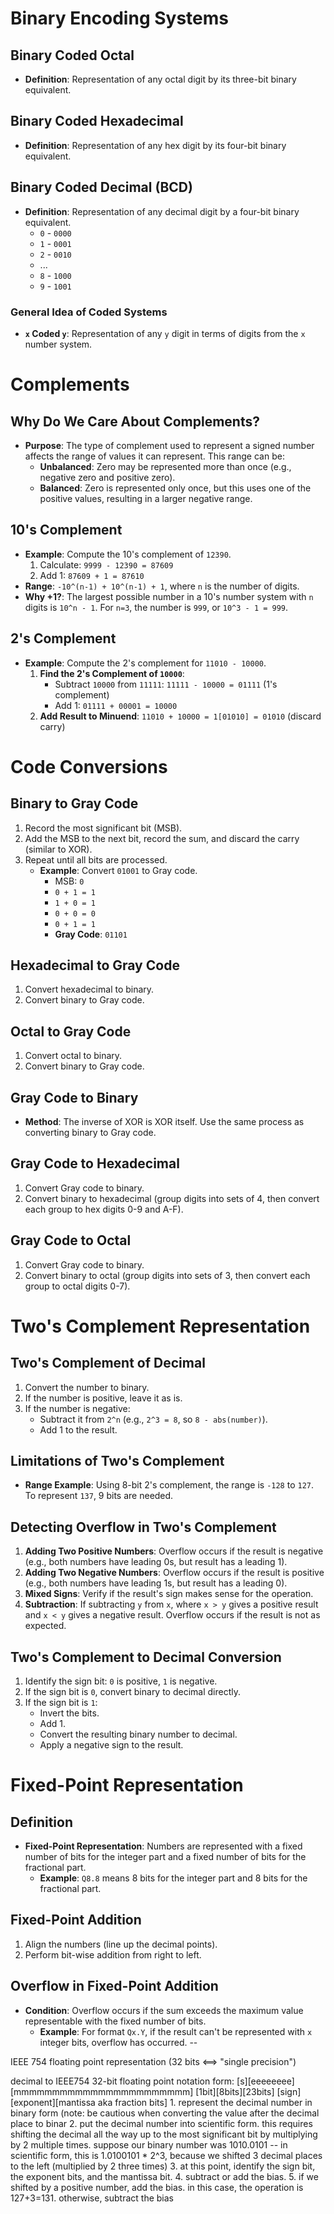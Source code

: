 # Binary Encoding Systems

## Binary Coded Octal
- **Definition**: Representation of any octal digit by its three-bit binary equivalent.

## Binary Coded Hexadecimal
- **Definition**: Representation of any hex digit by its four-bit binary equivalent.

## Binary Coded Decimal (BCD)
- **Definition**: Representation of any decimal digit by a four-bit binary equivalent.
    - `0` - `0000`
    - `1` - `0001`
    - `2` - `0010`
    - ...
    - `8` - `1000`
    - `9` - `1001`

### General Idea of Coded Systems
- **`x` Coded `y`**: Representation of any `y` digit in terms of digits from the `x` number system.

# Complements

## Why Do We Care About Complements?
- **Purpose**: The type of complement used to represent a signed number affects the range of values it can represent. This range can be:
  - **Unbalanced**: Zero may be represented more than once (e.g., negative zero and positive zero).
  - **Balanced**: Zero is represented only once, but this uses one of the positive values, resulting in a larger negative range.

## 10's Complement
- **Example**: Compute the 10's complement of `12390`.
    1. Calculate: `9999 - 12390 = 87609`
    2. Add 1: `87609 + 1 = 87610`
- **Range**: `-10^(n-1) + 10^(n-1) + 1`, where `n` is the number of digits.
- **Why +1?**: The largest possible number in a 10's number system with `n` digits is `10^n - 1`. For `n=3`, the number is `999`, or `10^3 - 1 = 999`.

## 2's Complement
- **Example**: Compute the 2's complement for `11010 - 10000`.
    1. **Find the 2's Complement of `10000`**:
        - Subtract `10000` from `11111`: `11111 - 10000 = 01111` (1's complement)
        - Add 1: `01111 + 00001 = 10000`
    2. **Add Result to Minuend**: `11010 + 10000 = 1[01010] = 01010` (discard carry)

# Code Conversions

## Binary to Gray Code
1. Record the most significant bit (MSB).
2. Add the MSB to the next bit, record the sum, and discard the carry (similar to XOR).
3. Repeat until all bits are processed.
    - **Example**: Convert `01001` to Gray code.
        - MSB: `0`
        - `0 + 1 = 1`
        - `1 + 0 = 1`
        - `0 + 0 = 0`
        - `0 + 1 = 1`
        - **Gray Code**: `01101`

## Hexadecimal to Gray Code
1. Convert hexadecimal to binary.
2. Convert binary to Gray code.

## Octal to Gray Code
1. Convert octal to binary.
2. Convert binary to Gray code.

## Gray Code to Binary
- **Method**: The inverse of XOR is XOR itself. Use the same process as converting binary to Gray code.

## Gray Code to Hexadecimal
1. Convert Gray code to binary.
2. Convert binary to hexadecimal (group digits into sets of 4, then convert each group to hex digits 0-9 and A-F).

## Gray Code to Octal
1. Convert Gray code to binary.
2. Convert binary to octal (group digits into sets of 3, then convert each group to octal digits 0-7).

# Two's Complement Representation

## Two's Complement of Decimal
1. Convert the number to binary.
2. If the number is positive, leave it as is.
3. If the number is negative:
    - Subtract it from `2^n` (e.g., `2^3 = 8`, so `8 - abs(number)`).
    - Add 1 to the result.

## Limitations of Two's Complement
- **Range Example**: Using 8-bit 2's complement, the range is `-128` to `127`. To represent `137`, 9 bits are needed.

## Detecting Overflow in Two's Complement
1. **Adding Two Positive Numbers**: Overflow occurs if the result is negative (e.g., both numbers have leading 0s, but result has a leading 1).
2. **Adding Two Negative Numbers**: Overflow occurs if the result is positive (e.g., both numbers have leading 1s, but result has a leading 0).
3. **Mixed Signs**: Verify if the result's sign makes sense for the operation.
4. **Subtraction**: If subtracting `y` from `x`, where `x > y` gives a positive result and `x < y` gives a negative result. Overflow occurs if the result is not as expected.

## Two's Complement to Decimal Conversion
1. Identify the sign bit: `0` is positive, `1` is negative.
2. If the sign bit is `0`, convert binary to decimal directly.
3. If the sign bit is `1`:
    - Invert the bits.
    - Add 1.
    - Convert the resulting binary number to decimal.
    - Apply a negative sign to the result.

# Fixed-Point Representation

## Definition
- **Fixed-Point Representation**: Numbers are represented with a fixed number of bits for the integer part and a fixed number of bits for the fractional part.
    - **Example**: `Q8.8` means 8 bits for the integer part and 8 bits for the fractional part.

## Fixed-Point Addition
1. Align the numbers (line up the decimal points).
2. Perform bit-wise addition from right to left.

## Overflow in Fixed-Point Addition
- **Condition**: Overflow occurs if the sum exceeds the maximum value representable with the fixed number of bits.
    - **Example**: For format `Qx.Y`, if the result can't be represented with `x` integer bits, overflow has occurred.
--

IEEE 754 floating point representation (32 bits <==> "single precision")

decimal to IEEE754 32-bit floating point notation
    form: [s][eeeeeeee][mmmmmmmmmmmmmmmmmmmmmmm]
          [1bit][8bits][23bits]
          [sign][exponent][mantissa aka fraction bits]
    1. represent the decimal number in binary form (note: be cautious when converting the value after the decimal place to binar
    2. put the decimal number into scientific form. this requires shifting the decimal all the way up to the most significant bit by multiplying by 2 multiple times.
    suppose our binary number was 1010.0101 -- in scientific form, this is 1.0100101 * 2^3, because we shifted 3 decimal places to the left (multiplied by 2 three times)
    3. at this point, identify the sign bit, the exponent bits, and the mantissa bit.
    4. subtract or add the bias.
    5. if we shifted by a positive number, add the bias. in this case, the operation is 127+3=131. otherwise, subtract the bias